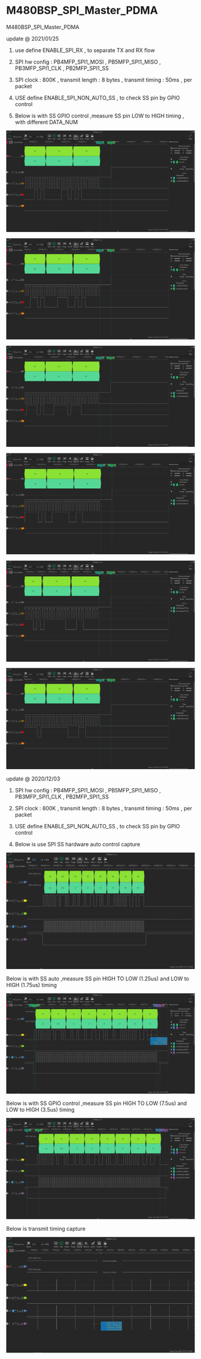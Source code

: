 # M480BSP_SPI_Master_PDMA
 M480BSP_SPI_Master_PDMA

update @ 2021/01/25

1. use define ENABLE_SPI_RX , to separate TX and RX flow

2. SPI hw config : PB4MFP_SPI1_MOSI , PB5MFP_SPI1_MISO , PB3MFP_SPI1_CLK , PB2MFP_SPI1_SS

3. SPI clock : 800K , transmit length : 8 bytes , transmit timing : 50ms , per packet

4. USE define ENABLE_SPI_NON_AUTO_SS , to check SS pin by GPIO control 

5. Below is with SS GPIO control ,measure SS pin LOW to HIGH timing , with different DATA_NUM

![image](https://github.com/released/M480BSP_SPI_Master_PDMA/blob/main/SS_GPIO_Timing_8bytes.jpg)

![image](https://github.com/released/M480BSP_SPI_Master_PDMA/blob/main/SS_GPIO_Timing_16bytes.jpg)

![image](https://github.com/released/M480BSP_SPI_Master_PDMA/blob/main/SS_GPIO_Timing_32bytes.jpg)

![image](https://github.com/released/M480BSP_SPI_Master_PDMA/blob/main/SS_GPIO_Timing_64bytes.jpg)

![image](https://github.com/released/M480BSP_SPI_Master_PDMA/blob/main/SS_GPIO_Timing_128bytes.jpg)

![image](https://github.com/released/M480BSP_SPI_Master_PDMA/blob/main/SS_GPIO_Timing_256bytes.jpg)


update @ 2020/12/03

1. SPI hw config : PB4MFP_SPI1_MOSI , PB5MFP_SPI1_MISO , PB3MFP_SPI1_CLK , PB2MFP_SPI1_SS

2. SPI clock : 800K , transmit length : 8 bytes , transmit timing : 50ms , per packet

3. USE define ENABLE_SPI_NON_AUTO_SS , to check SS pin by GPIO control 

4. Below is use SPI SS hardware auto control capture

![image](https://github.com/released/M480BSP_SPI_Master_PDMA/blob/main/SS_Auto.jpg)

Below is with SS auto ,measure SS pin HIGH TO LOW (1.25us) and LOW to HIGH (1.75us) timing 

![image](https://github.com/released/M480BSP_SPI_Master_PDMA/blob/main/SS_Auto_Timing.jpg)

Below is with SS GPIO control ,measure SS pin HIGH TO LOW (7.5us) and LOW to HIGH (3.5us) timing 

![image](https://github.com/released/M480BSP_SPI_Master_PDMA/blob/main/SS_GPIO_Timing.jpg)

Below is transmit timing capture 

![image](https://github.com/released/M480BSP_SPI_Master_PDMA/blob/main/Transmit_timing.jpg)

